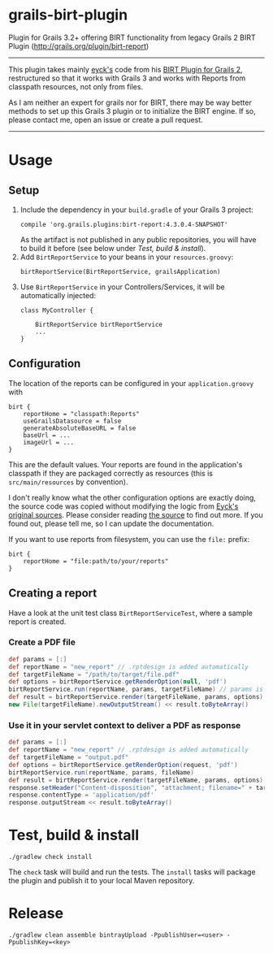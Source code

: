 # grails-birt-plugin

Plugin for Grails 3.2+ offering BIRT functionality from legacy Grails 2 BIRT Plugin (http://grails.org/plugin/birt-report)

--- 

This plugin takes mainly [eyck's](https://github.com/eyck) code from his [BIRT Plugin for Grails 2](https://github.com/eyck/grails-birt-report),
restructured so that it works with Grails 3 and works with Reports from classpath resources, not only from files.

As I am neither an expert for grails nor for BIRT, there may be way better methods to set up this Grails 3 plugin or
to initialize the BIRT engine. If so, please contact me, open an issue or create a pull request.

--- 

# Usage

## Setup

1. Include the dependency in your `build.gradle` of your Grails 3 project:
	```
	compile 'org.grails.plugins:birt-report:4.3.0.4-SNAPSHOT'
	```
	As the artifact is not published in any public repositories, you will have to build it before (see below under *Test, build & install*).
2. Add `BirtReportService` to your beans in your `resources.groovy`:
	```
	birtReportService(BirtReportService, grailsApplication)
	```
3. Use `BirtReportService` in your Controllers/Services, it will be automatically injected:
	```
	class MyController {

		BirtReportService birtReportService
		...
	}
	```

## Configuration

The location of the reports can be configured in your `application.groovy` with

```
birt {
    reportHome = "classpath:Reports"
    useGrailsDatasource = false
    generateAbsoluteBaseURL = false
    baseUrl = ...
    imageUrl = ...
}
```

This are the default values. Your reports are found in the application's classpath if they are packaged correctly as
resources (this is `src/main/resources` by convention).

I don't really know what the other configuration options are exactly doing, the source code was copied without modifying the
logic from [Eyck's original sources](https://github.com/eyck/grails-birt-report/blob/master/grails-app/services/com/itjw/grails/birt/BirtReportService.groovy).
Please consider reading [the source](src/main/groovy/com/itjw/grails/birt/BirtReportService.groovy) to find out more. If you found out, please tell me, so I can update the documentation.

If you want to use reports from filesystem, you can use the `file:` prefix:

```
birt {
    reportHome = "file:path/to/your/reports"
}
```

## Creating a report

Have a look at the unit test class `BirtReportServiceTest`, where a sample report is created.

### Create a PDF file

```groovy
def params = [:]
def reportName = "new_report" // .rptdesign is added automatically
def targetFileName = "/path/to/target/file.pdf"
def options = birtReportService.getRenderOption(null, 'pdf')
birtReportService.run(reportName, params, targetFileName) // params is a key-value structure containing params your report needs
def result = birtReportService.render(targetFileName, params, options)
new File(targetFileName).newOutputStream() << result.toByteArray()
```

### Use it in your servlet context to deliver a PDF as response

```groovy
def params = [:]
def reportName = "new_report" // .rptdesign is added automatically
def targetFileName = "output.pdf"
def options = birtReportService.getRenderOption(request, 'pdf')
birtReportService.run(reportName, params, fileName)
def result = birtReportService.render(targetFileName, params, options)
response.setHeader("Content-disposition", "attachment; filename=" + targetFileName)
response.contentType = 'application/pdf'
response.outputStream << result.toByteArray()
```

# Test, build & install

	./gradlew check install

The `check` task will build and run the tests. The `install` tasks will package the plugin and publish it to your
local Maven repository.

# Release

```
./gradlew clean assemble bintrayUpload -PpublishUser=<user> -PpublishKey=<key>
```
